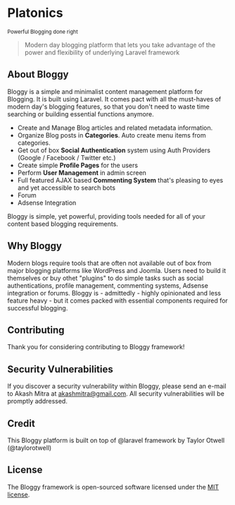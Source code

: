 <p align="center">
	<h1>Platonics </h1>
	<small>Powerful Blogging done right</small>
</p>

<blockquote>Modern day blogging platform that lets you take advantage of the power and flexibility of underlying Laravel  framework</blockquote>

## About Bloggy

Bloggy is a simple and minimalist content management platform for Blogging. It is built using Laravel. It comes pact with all the must-haves of modern day's blogging features, so that you don't need to waste time searching or building essential functions anymore.

- Create and Manage Blog articles and related metadata information.
- Organize Blog posts in **Categories**. Auto create menu items from categories.
- Get out of box **Social Authentication** system using Auth Providers (Google / Facebook / Twitter etc.)
- Create simple **Profile Pages** for the users
- Perform **User Management** in admin screen
- Full featured AJAX based **Commenting System** that's pleasing to eyes and yet accessible to search bots
- Forum 
- Adsense Integration

Bloggy is simple, yet powerful, providing tools needed for all of your content based blogging requirements. 

## Why Bloggy

Modern blogs require tools that are often not available out of box from major blogging platforms like WordPress and Joomla. Users need to build it themselves or buy othet "plugins" to do simple tasks such as social authentications, profile management, commenting systems, Adsense integration or forums. Bloggy is - admittedly - highly opinionated and less feature heavy - but it comes packed with essential components required for successful blogging.

## Contributing

Thank you for considering contributing to Bloggy framework! 

## Security Vulnerabilities

If you discover a security vulnerability within Bloggy, please send an e-mail to Akash Mitra at akashmitra@gmail.com. All security vulnerabilities will be promptly addressed.

## Credit
This Bloggy platform is built on top of @laravel framework by Taylor Otwell (@taylorotwell)

## License

The Bloggy framework is open-sourced software licensed under the [MIT license](http://opensource.org/licenses/MIT).
